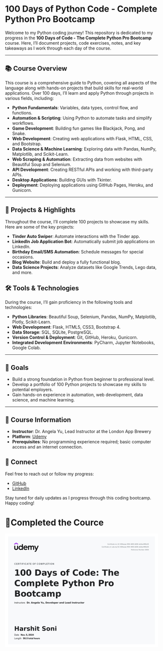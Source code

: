 # 100 Days of Python Code - Complete Python Pro Bootcamp

Welcome to my Python coding journey! This repository is dedicated to my progress in the **100 Days of Code - The Complete Python Pro Bootcamp** course. Here, I’ll document projects, code exercises, notes, and key takeaways as I work through each day of the course.

---

## 📚 Course Overview
This course is a comprehensive guide to Python, covering all aspects of the language along with hands-on projects that build skills for real-world applications. Over 100 days, I’ll learn and apply Python through projects in various fields, including:

- **Python Fundamentals**: Variables, data types, control flow, and functions.
- **Automation & Scripting**: Using Python to automate tasks and simplify workflows.
- **Game Development**: Building fun games like Blackjack, Pong, and Snake.
- **Web Development**: Creating web applications with Flask, HTML, CSS, and Bootstrap.
- **Data Science & Machine Learning**: Exploring data with Pandas, NumPy, Matplotlib, and Scikit-Learn.
- **Web Scraping & Automation**: Extracting data from websites with Beautiful Soup and Selenium.
- **API Development**: Creating RESTful APIs and working with third-party APIs.
- **Desktop Applications**: Building GUIs with Tkinter.
- **Deployment**: Deploying applications using GitHub Pages, Heroku, and Gunicorn.

---

## 🚀 Projects & Highlights
Throughout the course, I’ll complete 100 projects to showcase my skills. Here are some of the key projects:

- **Tinder Auto Swiper**: Automate interactions with the Tinder app.
- **LinkedIn Job Application Bot**: Automatically submit job applications on LinkedIn.
- **Birthday Email/SMS Automation**: Schedule messages for special occasions.
- **Blog Website**: Build and deploy a fully functional blog.
- **Data Science Projects**: Analyze datasets like Google Trends, Lego data, and more.

## 🛠 Tools & Technologies
During the course, I’ll gain proficiency in the following tools and technologies:

- **Python Libraries**: Beautiful Soup, Selenium, Pandas, NumPy, Matplotlib, Plotly, Scikit-Learn.
- **Web Development**: Flask, HTML5, CSS3, Bootstrap 4.
- **Data Storage**: SQL, SQLite, PostgreSQL.
- **Version Control & Deployment**: Git, GitHub, Heroku, Gunicorn.
- **Integrated Development Environments**: PyCharm, Jupyter Notebooks, Google Colab.

---

## 🎯 Goals
- Build a strong foundation in Python from beginner to professional level.
- Develop a portfolio of 100 Python projects to showcase my skills to potential employers.
- Gain hands-on experience in automation, web development, data science, and machine learning.

---

## 📝 Course Information
- **Instructor**: Dr. Angela Yu, Lead Instructor at the London App Brewery
- **Platform**: [Udemy](https://www.udemy.com/)
- **Prerequisites**: No programming experience required; basic computer access and an internet connection.

## 🔗 Connect
Feel free to reach out or follow my progress:
- [GitHub](https://github.com/Harshit-Soni78)
- [LinkedIn](https://www.linkedin.com/in/harshit-soni78/)

Stay tuned for daily updates as I progress through this coding bootcamp. Happy coding!


# 🧾Completed the Cource
<img src="Certificate of Completion(100 Days of Code).jpg">